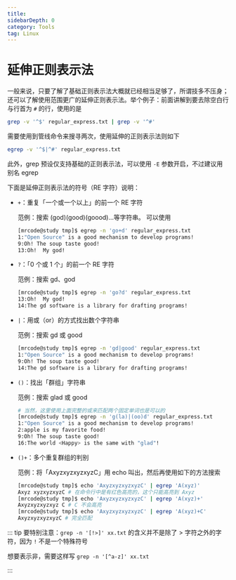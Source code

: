 ```yaml
---
title: 
sidebarDepth: 0 
category: Tools 
tag: Linux
---
```

# 延伸正则表示法

一般来说，只要了解了基础正则表示法大概就已经相当足够了，所谓技多不压身；还可以了解使用范围更广的延伸正则表示法。举个例子：前面讲解到要去除空白行与行首为 `#` 的行，使用的是

```bash
grep -v '^$' regular_express.txt | grep -v '^#'
```

需要使用到管线命令来搜寻两次，使用延伸的正则表示法则如下

```bash
egrep -v '^$|^#' regular_express.txt
```

此外，grep 预设仅支持基础的正则表示法，可以使用 `-E` 参数开启，不过建议用别名 egrep

下面是延伸正则表示法的符号（RE 字符）说明：

- `+`：重复「一个或一个以上」的前一个 RE 字符

  范例：搜索 (god)(good)(goood)...等字符串。 可以使用 

  ```bash
  [mrcode@study tmp]$ egrep -n 'go+d' regular_express.txt 
  1:"Open Source" is a good mechanism to develop programs!
  9:Oh! The soup taste good!
  13:Oh!  My god!
  ```

- `?`：「0 个或 1 个」的前一个 RE 字符

  范例：搜索 gd、god 

  ```bash
  [mrcode@study tmp]$ egrep -n 'go?d' regular_express.txt 
  13:Oh!  My god!
  14:The gd software is a library for drafting programs!
  ```

- `|`：用或（or）的方式找出数个字符串

  范例：搜索 gd 或 good 

  ```bash
  [mrcode@study tmp]$ egrep -n 'gd|good' regular_express.txt 
  1:"Open Source" is a good mechanism to develop programs!
  9:Oh! The soup taste good!
  14:The gd software is a library for drafting programs!
  ```

- `()`：找出「群组」字符串

  范例：搜索 glad 或 good 

  ```bash
  # 当然，这里使用上面完整的或来匹配两个固定单词也是可以的
  [mrcode@study tmp]$ egrep -n 'g(la)|(oo)d' regular_express.txt 
  1:"Open Source" is a good mechanism to develop programs!
  2:apple is my favorite food!
  9:Oh! The soup taste good!
  16:The world <Happy> is the same with "glad"!
  ```

- `()+`：多个重复群组的判别

  范例：将「AxyzxyzxyzxyzC」用 echo 叫出，然后再使用如下的方法搜索

  ```bash
  [mrcode@study tmp]$ echo 'AxyzxyzxyzxyzC' | egrep 'A(xyz)'
  Axyz xyzxyzxyzC # 在命令行中是有红色高亮的，这个只能高亮到 Axyz
  [mrcode@study tmp]$ echo 'AxyzxyzxyzxyzC' | egrep 'A(xyz)+'
  Axyzxyzxyzxyz C # C 不会高亮
  [mrcode@study tmp]$ echo 'AxyzxyzxyzxyzC' | egrep 'A(xyz)+C'
  AxyzxyzxyzxyzC # 完全匹配
  ```

::: tip
要特别注意：`grep -n '[!>]' xx.txt` 的含义并不是除了 > 字符之外的字符，因为 `!`  不是一个特殊符号

想要表示非，需要这样写 `grep -n '[^a-z]' xx.txt`

:::